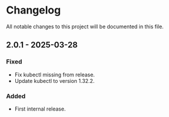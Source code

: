 # Changelog

All notable changes to this project will be documented in this file.

## 2.0.1 - 2025-03-28
### Fixed
- Fix kubectl missing from release.
- Update kubectl to version 1.32.2.

### Added
- First internal release.

